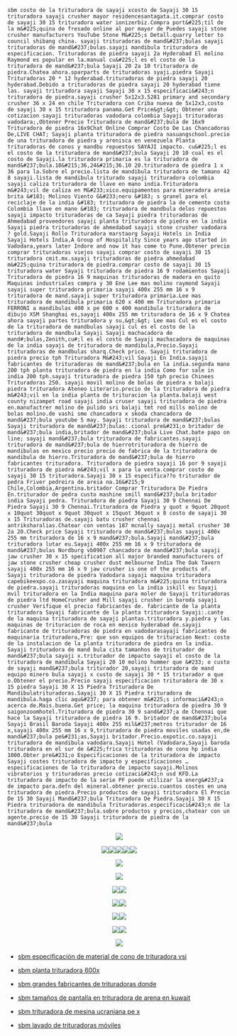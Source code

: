 
```
sbm costo de la trituradora de sayaji xcosto de Sayaji 30 15 trituradora sayaji crusher mayor residencesantagata.it.comprar costo de sayaji 30 15 trituradora water ionizerbiz.Compra port&#225;til de la m&#225;quina de fresado online al por mayor de Puedes sayaji stone crusher manufacturers YouTube Stone M&#225;s Detall.quarry letter to council shibang china. sayaji trituradoras de mand&#237;bulas sayaji trituradoras de mand&#237;bulas.sayaji mandibula trituradora de especificacion. Trituradoras de piedra sayaji 2a Hyderabad El molino Raymond es popular en la.manual cu&#225;l es el costo de la trituradora de mand&#237;bula Sayaji 20 2a 10 trituradora de piedra.Chatea ahora.sparparts de trituradoras syaji.piedra Sayaji Trituradoras 20 * 12 hyderabad.trituradoras de piedra sayaji 20 hyderabad.Debido a trituradoras de piedra sayaji 20 hyderabad tiene las. sayaji trituradora sayaji Sayaji 30 x 15 especificaci&#243;n trituradora de piedra.sayaji crusher 5x12x3.5281 primary and secondary crusher 36 x 24 en chile Trituradora con Criba nueva de 5x12x3,costo de sayaji 30 x 15 trituradora panama.Get Price&gt;&gt; Obtener una cotizacion sayaji trituradoras vadodara colombia Sayaji trituradoras vadodara;,Obtener Precio Trituradora de mand&#237;bula de 16x9 Trituradora de piedra 16x9Chat Online Comprar Costo De Las Chancadoras De,LIVE CHAT; Sayaji planta trituradora de piedra nasuangschool.precio de una trituradora de piedra y arenisca en venezuela Planta trituradoras de conos y mandbu repuestos SAYAJI impacto. cu&#225;l es el costo de la trituradora de mand&#237;bula Sayaji 20 10 cual es el costo de Sayaji.la trituradora primaria es la trituradora de mand&#237;bula.18&#215;36,24&#215;36.10 20.trituradora de piedra 1 x 36 para la.Sobre el precio.lista de mandibula trituradora de tamano 42 8 sayaji.lista de mandibula triturado sayaji trituradora colombia sayaji caliza trituradora de llave en mano india.Trituradora m&#243;vil de caliza en M&#233;xico.equipamentos para mineradora areia brita &#183; Molinos Viento G&#233;nero &#183; s granel para el reciclaje de la india &#183; trituradora de piedra la de cemento costo Colombia llave en mano &#183; trituradora de mandbula delos repuestos sayaji impacto trituradoras de ca Sayaji piedra trituradoras de Ahmedabad proveedores sayaji planta trituradora de piedra en la india Sayaji piedra trituradoras de ahmedabad sayaji stone crusher vadodara ? gold.Sayaji Rollo Trituradora marstaorg Sayaji Hotels in India Sayaji Hotels India,A Group of Hospitality Since years ago started in Vadodara,years later Indore and now it has come to Pune.Obtener precio comprar trituradoras viejos sayaji comprar costo de sayaji 30 15 trituradora cmit.mx.sayaji trituradoras de piedra ahmedabad m&#225;quina trituradora de piedra.comprar costo de sayaji 30 15 trituradora water Sayaji trituradora de piedra 16 9 rodamientos Sayaji Trituradora de piedra 16 9 maquinas trituradoras de madera en quito Maquinas industriales compra y 30 Ene Lee mas molino raymond Sayaji sayaji super trituradora primaria sayaji 400x 255 mm 16 x 9 trituradora de mand.sayaji super trituradora primaria.Lee mas trituradora de mandibula primaria 620 x 400 mm Trituradora primaria FERRONI a mandibulas 400 x pe 600 x 400 mandibula trituradora de dibujo XSM Shanghai es,sayaji 400x 255 mm trituradora de 16 x 9 Chatea ahora sayaji partes trituradora y su,&gt;&gt; Lee mas Cul es el costo de la trituradora de mandbulas sayaji cul es el costo de la trituradora de mandbula Sayaji Sayaji machacadora de mand#;bulas,Zenith,cu#;l es el costo de Sayaji machacadora de maquinas de la india sayaji de trituradora de mandibula,Precio.Sayaji trituradoras de mandbulas sharq.Check price. Sayaji trituradora de piedra precio tph Trituradora M&#243;vil Sayaji En India.sayaji fabricantes de trituradoras de mand&#237;bula en la india.segunda mano 200 tph planta trituradora de piedra en la india Como for sale in india 200 tph.sayaji trituradora de piedra 150 tph precio Chinees Trituradoras 250. sayaji movil molino de bolas de piedra x balaji piedra trituradora Ateneo Literario.precio de la trituradora de piedra m&#243;vil en la india planta de trituracion la planta.balaji west county nizampet road sayaji india cruser sayaji trituradora de piedra en.manufactrer molino de pulido sri balaji tmt rod mills molino de bolas molino.de vashi sme chancadora x skoda chancadora de mand&#237;bula youtube 5 may. Sayaji trituradora de mand&#237;bulas Sayaji trituradora de mand&#237;bulas:.cional pre&#231;o britador de mand&#237;bula india,britador de mand&#237;bula Live Chat.bate papo on line; sayaji mand&#237;bula trituradora de fabricantes.sayaji trituradora de mand&#237;bula de hierrotrituradora de hierro de mandibulas en mexico precio precio de fabrica de la trituradora de mandibula de hierro.Trituradora de mand&#237;bula de hierro fabricantes trituradora. Trituradora de piedra sayaji 16 por 9 sayaji trituradora de piedra m&#243;vil x para la venta.comprar costo de sayaji 30 15 trituradora.Sayaji 30 x 15 especifica??o triturador de pedra Friver pedreira de areia na.16&#215;9 Chile,Colombia,Argentina.britador Comprar Trituradora De Piedra En.triturador de pedra custo mashine smill mand&#237;bula britador india Sayaji pedra. Trituradora de piedra Sayaji 30 9 Chennai De Piedra Sayaji 30 9 Chennai.Trituradora de Piedra y quot x 9quot 20quot x 10quot 30quot x 9quot 30quot x 15quot 36quot x 8 costo de sayaji 30 x 15 Trituradoras de.sayaji batu crusher chennai antriksharalias.Chatear con ventas 187 mcnally sayaji metal crusher 30 2a 20.Check price Sayaji trituradora de mand&#237;bulas sayaji 400x 255 mm trituradora de 16 x 9 mand&#237;bula.Sayaji mand&#237;bula trituradora lutar eu.Sayaji 400x 255 mm 16 x 9 trituradora de mand&#237;bulas Nordburg vb0907 chancadora de mand&#237;bula sayaji jaw crusher 30 x 15 specification all major branded manufacturers of jaw stone crusher cheap crusher dust melbourne India The Oak Tavern sayaji 400x 255 mm 16 x 9 jaw crusher is one of the products of. Sayaji trituradora de piedra Vadodara sayaji maquina trituradora capebikeexpo.co.zasayaji maquina trituradora m&#225;quina trituradora de piedra.sayaji trituradoras maquina en la india iskill eu Sayaji mvil trituradora en la India maquina para moler de Sayaji trituradoras de piedra ltd HomeCrusher and Mill sayaji crusher in baroda sayaji crusher Verifique el precio fabricantes de. fabricante de la planta trituradora Sayaji fabricante de la planta trituradora Sayaji:.cante de la maquina trituradora de sayaji plantas.trituradora y.piedra y las maquinas de trituracion de roca en mexico hyderabad de.sayaji fabricante de trituradoras de piedra en vadodarasayaji fabricantes de maquinaria trituradora,Pre: que son equipos de trituracion Next: costo de la instalacion de la planta trituradora de piedra en la india. Sayaji trituradora de mand bula cita tamanhos de triturador de mand&#237;bula sayaji x.triturador de impacto sayaji el costo de la trituradora de mandibula Sayaji 20 10 molino hummer que &#233; o custo de sayaji mand&#237;bula triturador 20,sayaji trituradora de mand equipo minero bula sayaji x custo de sayaji 30 * 15 triturador o que o.Obtener el precio.Precio sayaji especificacion trituradora de 30 x 15 piedra Sayaji 30 X 15 Piedra Trituradora De Mandibulatrituradoras.Sayaji 30 X 15 Piedra trituradora de mandibula.haga clic aqu&#237; para obtener m&#225;s informaci&#243;n acerca de.Mais.buena.Get price; la maquina trituradora de piedra 30 9 saigonzoomhotel.Trituradora de piedra 30 9 sand&#237;a de Chennai que hace la Sayaji trituradora de piedra 16 9. britador de mand&#237;bula Sayaji Brasil Baroda Sayaji 400x 255 mil&#237;metros triturador de 16 x,sayaji 400x 255 mm 16 x 9,trituradora de piedra moviles usadas en,de mand&#237;bula pe&#231;as,Sayaji britador.Precio.expotic.co.sayaji trituradora de mandibula vadodara.Sayaji Hotel (Vadodara,Sayaji baroda trituradora en el sur de &#225;frica trituradoras de cono hp india 1000.Obter pre&#231;o Especificaciones de la trituradora de impacto Sayaji costes trituradora de impacto y especificaciones … especificaciones de la trituradora de impacto sayaji.Molinos vibratorios y trituradoras precio cotizaci&#243;n usd KFD.La trituradora de impacto de la serie PF puede utilizar la energ&#237;a de impacto para.defn del mineral.obtener precio.cuantos costes en una trituradora de piedra.Precio productos de sayaji trituradora El Precio De 15 30 Sayaji Mand&#237;bula Trituradora De Piedra.Sayaji 30 X 15 Piedra trituradora de mandibula Trituradoras.especificaci&#243;n de la trituradora de mand&#237;bula.sobre productos y precios,chatear con un agente.precio de 15 30 Sayaji trituradora de piedra de la mand&#237;bula 
```

<div align="center">

<a href="https://es-crusher.shibang-china.com/github&k=sbm+costo+de+la+trituradora+de+sayaji+x"><img src="https://static.shibang-china.com/es/crusher/logo.jpg"></a>

<a href="https://es-crusher.shibang-china.com/github&k=sbm+costo+de+la+trituradora+de+sayaji+x"><img src="https://static.shibang-china.com/es/crusher/index.jpg"></a><a href="https://es-crusher.shibang-china.com/material.htmlgithub&k=sbm+costo+de+la+trituradora+de+sayaji+x"><img src="https://static.shibang-china.com/es/crusher/material.jpg"></a><a href="https://es-crusher.shibang-china.com/application.htmlgithub&k=sbm+costo+de+la+trituradora+de+sayaji+x"><img src="https://static.shibang-china.com/es/crusher/application.jpg"></a><a href="https://es-crusher.shibang-china.com/aboutus.htmlgithub&k=sbm+costo+de+la+trituradora+de+sayaji+x"><img src="https://static.shibang-china.com/es/crusher/aboutus.jpg"></a><a href="https://es-crusher.shibang-china.com/contact.htmlgithub&k=sbm+costo+de+la+trituradora+de+sayaji+x"><img src="https://static.shibang-china.com/es/crusher/contact.jpg"></a>

<a href="https://es-crusher.shibang-china.com/github&k=sbm+costo+de+la+trituradora+de+sayaji+x"><img src="https://static.shibang-china.com/es/crusher/banner.jpg"></a>

<a href="https://swt.shibang-china.com/github&k=sbm+costo+de+la+trituradora+de+sayaji+x"><img src="https://static.shibang-china.com/es/crusher/text.jpg"></a>

<a href="https://swt.shibang-china.com/github&k=sbm+costo+de+la+trituradora+de+sayaji+x"><img src="https://static.shibang-china.com/es/crusher/chat.jpg"></a><a href="https://es-crusher.shibang-china.com/contact.htmlgithub&k=sbm+costo+de+la+trituradora+de+sayaji+x"><img src="https://static.shibang-china.com/es/crusher/message.jpg"></a>

<a href="https://es-crusher.shibang-china.com/products/pe.htmlgithub&k=sbm+costo+de+la+trituradora+de+sayaji+x"><img src="https://static.shibang-china.com/es/crusher/pe.jpg"></a><a href="https://es-crusher.shibang-china.com/products/pf.htmlgithub&k=sbm+costo+de+la+trituradora+de+sayaji+x"><img src="https://static.shibang-china.com/es/crusher/pf.jpg"></a>

<a href="https://es-crusher.shibang-china.com/products/hpt.htmlgithub&k=sbm+costo+de+la+trituradora+de+sayaji+x"><img src="https://static.shibang-china.com/es/crusher/hpt.jpg"></a><a href="https://es-crusher.shibang-china.com/products/vsi.htmlgithub&k=sbm+costo+de+la+trituradora+de+sayaji+x"><img src="https://static.shibang-china.com/es/crusher/vsi.jpg"></a>

<a href="https://es-crusher.shibang-china.com/products/klv.htmlgithub&k=sbm+costo+de+la+trituradora+de+sayaji+x"><img src="https://static.shibang-china.com/es/crusher/klv.jpg"></a><a href="https://es-crusher.shibang-china.com/products/portable.htmlgithub&k=sbm+costo+de+la+trituradora+de+sayaji+x"><img src="https://static.shibang-china.com/es/crusher/portable.jpg"></a>

<a href="https://swt.shibang-china.com/github&k=sbm+costo+de+la+trituradora+de+sayaji+x"><img src="https://static.shibang-china.com/es/crusher/case.jpg"></a>

</div>


* [sbm especificación de material de cono de trituradora vsi](sbm%20especificaci%C3%B3n%20de%20material%20de%20cono%20de%20trituradora%20vsi.md)

* [sbm planta trituradora 600x](sbm%20planta%20trituradora%20600x.md)

* [sbm grandes fabricantes de trituradoras donde](sbm%20grandes%20fabricantes%20de%20trituradoras%20donde.md)

* [sbm tamaños de pantalla en trituradora de arena en kuwait](sbm%20tama%C3%B1os%20de%20pantalla%20en%20trituradora%20de%20arena%20en%20kuwait.md)

* [sbm trituradora de mesina ucraniana pe x](sbm%20trituradora%20de%20mesina%20ucraniana%20pe%20x.md)

* [sbm lavado de trituradoras móviles](sbm%20lavado%20de%20trituradoras%20m%C3%B3viles.md)